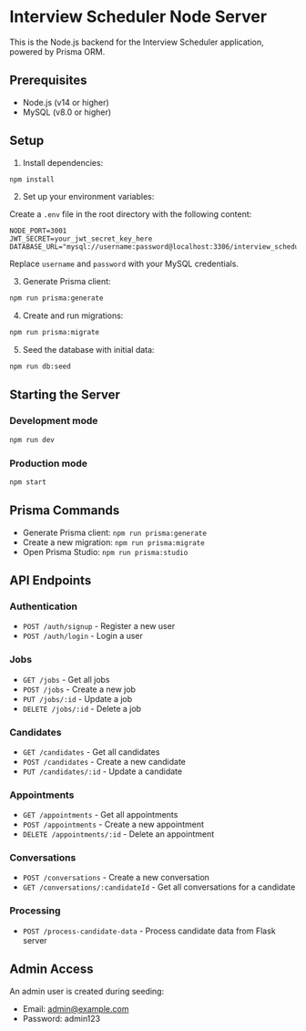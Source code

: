 # Interview Scheduler Node Server

This is the Node.js backend for the Interview Scheduler application, powered by Prisma ORM.

## Prerequisites

- Node.js (v14 or higher)
- MySQL (v8.0 or higher)

## Setup

1. Install dependencies:

```bash
npm install
```

2. Set up your environment variables:

Create a `.env` file in the root directory with the following content:

```
NODE_PORT=3001
JWT_SECRET=your_jwt_secret_key_here
DATABASE_URL="mysql://username:password@localhost:3306/interview_scheduler"
```

Replace `username` and `password` with your MySQL credentials.

3. Generate Prisma client:

```bash
npm run prisma:generate
```

4. Create and run migrations:

```bash
npm run prisma:migrate
```

5. Seed the database with initial data:

```bash
npm run db:seed
```

## Starting the Server

### Development mode

```bash
npm run dev
```

### Production mode

```bash
npm start
```

## Prisma Commands

- Generate Prisma client: `npm run prisma:generate`
- Create a new migration: `npm run prisma:migrate`
- Open Prisma Studio: `npm run prisma:studio`

## API Endpoints

### Authentication

- `POST /auth/signup` - Register a new user
- `POST /auth/login` - Login a user

### Jobs

- `GET /jobs` - Get all jobs
- `POST /jobs` - Create a new job
- `PUT /jobs/:id` - Update a job
- `DELETE /jobs/:id` - Delete a job

### Candidates

- `GET /candidates` - Get all candidates
- `POST /candidates` - Create a new candidate
- `PUT /candidates/:id` - Update a candidate

### Appointments

- `GET /appointments` - Get all appointments
- `POST /appointments` - Create a new appointment
- `DELETE /appointments/:id` - Delete an appointment

### Conversations

- `POST /conversations` - Create a new conversation
- `GET /conversations/:candidateId` - Get all conversations for a candidate

### Processing

- `POST /process-candidate-data` - Process candidate data from Flask server

## Admin Access

An admin user is created during seeding:
- Email: admin@example.com
- Password: admin123 